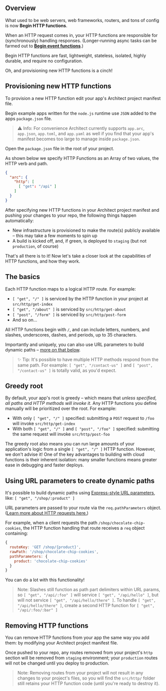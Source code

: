 ## Overview

What used to be web servers, web frameworks, routers, and tons of config is now **Begin HTTP functions**.

When an HTTP request comes in, your HTTP functions are responsible for (synchronously) handling responses. (Longer-running async tasks can be farmed out to **[Begin event functions](/en/event-functions/provisioning)**.)

Begin HTTP functions are fast, lightweight, stateless, isolated, highly durable, and require no configuration.

Oh, and provisioning new HTTP functions is a cinch!


## Provisioning new HTTP functions

To provision a new HTTP function edit your app's Architect project manifest file.

Begin example apps written for the `node.js` runtime use `JSON` added to the apps `package.json` file.

> :warning: Info: For convenience Architect currently supports `app.arc`, `app.json`, `app.toml`, and `app.yaml` as well if you find that your app's manifest becomes too large to manage inside `package.json`.

Open the `package.json` file in the root of your project.

As shown below we specify HTTP Functions as an Array of two values, the HTTP verb and path.
```json
{
  "arc": {
    "http": [
      [ "get": "/api" ]
    ]
  }
}
```

After specifying new HTTP functions in your Architect project manifest and pushing your changes to your repo, the following things happen automatically:

- New infrastructure is provisioned to make the route(s) publicly available – this may take a few moments to spin up
- A build is kicked off, and, if green, is deployed to `staging` (but not `production`, of course)

That's all there is to it! Now let's take a closer look at the capabilities of HTTP functions, and how they work.


## The basics

Each HTTP function maps to a logical HTTP route. For example:
- `[ "get", "/" ]` is serviced by the HTTP function in your project at `src/http/get-index`
- `[ "get", "/about" ]` is serviced by `src/http/get-about`
- `[ "post", "/form" ]` is serviced by `src/http/post-form`
- And so on...

All HTTP functions begin with `/`, and can include letters, numbers, and slashes, underscores, dashes, and periods, up to 35 characters.

Importantly and uniquely, you can also use URL parameters to build dynamic paths – [more on that below](#using-url-parameters-to-create-dynamic-paths).

> ✨ Tip: It's possible to have multiple HTTP methods respond from the same path. For example: `[ "get", "/contact-us" ]` and `[ "post", "/contact-us" ]` is totally valid, as you'd expect.


## Greedy root

By default, your app's root is greedy – which means that *unless specified, all paths and HTTP methods will invoke it*. Any HTTP functions you define manually will be prioritized over the root. For example:
- With only `[ "get", "/" ]` specified: submitting a `POST` request to `/foo` will invoke `src/http/get-index`
- With both `[ "get", "/" ]` and `[ "post", "/foo" ]` specified: submitting the same request will invoke `src/http/post-foo`

The greedy root also means you can run large amounts of your application's logic from a single `[ "get", "/" ]` HTTP function. However, we don't advise it! One of the key advantages to building with cloud functions is their inherent isolation: many smaller functions means greater ease in debugging and faster deploys.


## Using URL parameters to create dynamic paths

It's possible to build dynamic paths using [Express-style URL parameters](http://expressjs.com/en/guide/routing.html#route-parameters), like: `[ "get", "/shop/:product" ]`

URL parameters are passed to your route via the `req.pathParameters` object. ([Learn more about HTTP requests here.](/en/http-functions/api-reference#requests))

For example, when a client requests the path `/shop/chocolate-chip-cookies`, the HTTP function handling that route receives a `req` object containing:

```js
{
  routeKey: 'GET /shop/{product}',
  rawPath: '/shop/chocolate-chip-cookies',
  pathParameters: {
    product: 'chocolate-chip-cookies'
  }
}
```

You can do a lot with this functionality!

> Note: Slashes still function as path part delimiters within URL params, so `[ "get", "/api/:foo" ]` will service `[ "get", "/api/hello" ]`, but will not service `[ "get", "/api/hello/there" ]`.
> To handle `[ "get", "/api/hello/there" ]`, create a second HTTP function for `[ "get", "/api/:foo/:bar" ]`


## Removing HTTP functions

You can remove HTTP functions from your app the same way you add them: by modifying your Architect project manifest file.

Once pushed to your repo, any routes removed from your project's `http` section will be removed from `staging` environment; your `production` routes will not be changed until you deploy to production.

> Note: Removing routes from your project will not result in any changes to your project's files, so you will find the `src/http/` folder still retains your HTTP function code (until you're ready to destroy it).
